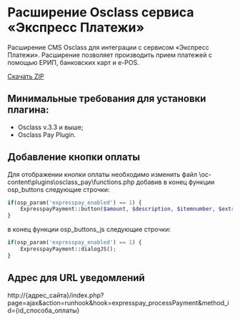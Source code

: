 # Расширение Osclass сервиса «Экспресс Платежи»
Расширение CMS Osclass для интеграции с сервисом «Экспресс Платежи». Расширение позволяет производить прием платежей с помощью ЕРИП, банковских карт и e-POS.

<a href="https://downgit.github.io/#/home?url=https://github.com/express-pay/osclass/tree/main/expresspay">Скачать ZIP</a>
## Минимальные требования для установки плагина:

* Osclass v.3.3 и выше;
* Osclass Pay Plugin.

## Добавление кнопки оплаты
Для отображении кнопки оплаты необходимо изменить файл \oc-content\plugins\osclass_pay\functions.php добавив в конец функции osp_buttons следующие строчки:<br>
```php
if(osp_param('expresspay_enabled') == 1) {
	ExpresspayPayment::button($amount, $description, $itemnumber, $extra_array);
}
```
в конец функции osp_buttons_js следующие строчки:<br>
```php
if(osp_param('expresspay_enabled') == 1) {
   	ExpresspayPayment::dialogJS();
}
```
## Адрес для URL уведомлений
http://{адрес_сайта}/index.php?page=ajax&action=runhook&hook=expresspay_processPayment&method_id={id_способа_оплаты}
